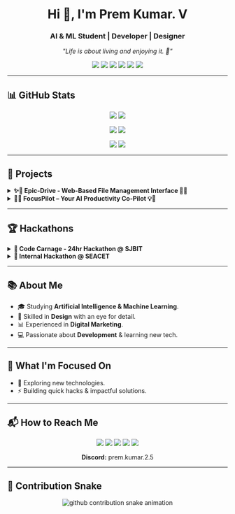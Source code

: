 <!-- Profile Header -->
<h1 align="center">Hi 👋, I'm Prem Kumar. V</h1>
<h3 align="center">AI & ML Student | Developer | Designer</h3>
<p align="center">
  <em>"Life is about living and enjoying it. 🌟"</em>
</p>

<!-- Badges -->
<p align="center">
  <a href="https://premkumar-epic.github.io/premkumar/"><img src="https://img.shields.io/badge/Portfolio-Visit-ff9800?style=for-the-badge&logo=react&logoColor=white"></a>
  <a href="mailto:premkumar.dev25@gmail.com"><img src="https://img.shields.io/badge/Gmail-D14836?style=for-the-badge&logo=gmail&logoColor=white"></a>
  <a href="https://www.linkedin.com/in/premkumar-25-8055p/"><img src="https://img.shields.io/badge/LinkedIn-0077B5?style=for-the-badge&logo=linkedin&logoColor=white"></a>
  <a href="https://twitter.com/PremKumar253"><img src="https://img.shields.io/badge/Twitter-000000?style=for-the-badge&logo=twitter&logoColor=white"></a>
  <a href="https://www.instagram.com/prem.kumar.2.5/"><img src="https://img.shields.io/badge/Instagram-E4405F?style=for-the-badge&logo=instagram&logoColor=white"></a>
  <a href="https://buymeacoffee.com/premkumar.dev"><img src="https://img.shields.io/badge/Buy_Me_a_Coffee-FFDD00?style=for-the-badge&logo=buy-me-a-coffee&logoColor=black"></a>
</p>

---

## 📊 GitHub Stats
<p align="center">
  <img src="https://github-readme-stats.vercel.app/api?username=premkumar-epic&show_icons=true&theme=default&hide_border=true#gh-light-mode-only" />
  <img src="https://github-readme-stats.vercel.app/api?username=premkumar-epic&show_icons=true&theme=tokyonight&hide_border=true#gh-dark-mode-only" />
</p>
<p align="center">
  <img src="https://github-readme-streak-stats.herokuapp.com?user=premkumar-epic&theme=default&hide_border=true#gh-light-mode-only" />
  <img src="https://github-readme-streak-stats.herokuapp.com?user=premkumar-epic&theme=tokyonight&hide_border=true#gh-dark-mode-only" />
</p>
<p align="center">
  <img src="https://github-readme-stats.vercel.app/api/top-langs/?username=premkumar-epic&layout=compact&theme=default&hide_border=true#gh-light-mode-only" />
  <img src="https://github-readme-stats.vercel.app/api/top-langs/?username=premkumar-epic&layout=compact&theme=tokyonight&hide_border=true#gh-dark-mode-only" />
</p>

---

## 🚀 Projects

<details>
<summary><b>✨🚀 Epic-Drive - Web-Based File Management Interface 🚀✨</b></summary>

🌟 **Status:** IN PROGRESS  
☁️ **Epic-Drive** is a **web-based file management interface** designed for a **clean, intuitive, and highly responsive user experience**.  
🛠️ **Stack:** HTML5, CSS3 (Tailwind CSS), JavaScript  
🌐 **GitHub Repo:** [Epic-Drive](https://github.com/premkumar-epic/Epic-Drive)  
✨ **Simplify your file management experience with purpose and style!**
</details>

<details>
<summary><b>🧠💡 FocusPilot – Your AI Productivity Co-Pilot 💡🧠</b></summary>

An **all-in-one platform to manage tasks, build habits, and track learning goals** with the help of AI.  
🔧 **Stack:** React, Firebase, OpenAI API, Tailwind CSS  
📌 Features: AI task manager, Pomodoro focus tracker, habit builder, learning roadmap, and more.  
🧠 Boost productivity. Learn smarter. Live better.
</details>

---

## 🏆 Hackathons

<details>
<summary><b>🎯 Code Carnage - 24hr Hackathon @ SJBIT</b></summary>

🚀 **Project:** Rec&Post  
🎥 A social media platform for **meaningful, awareness-driven videos**.  
🛠️ **Stack:** React (Frontend), Flask (Backend)  
🌐 **Repo:** [Rec&Post](https://github.com/premkumar-epic/Rec-Post)  
✨ **Post with Purpose!**
</details>

<details>
<summary><b>🎯 Internal Hackathon @ SEACET</b></summary>

🤖 **Project:** AI Patient Record Analyser  
🩺 Helps doctors with **early diagnosis suggestions** by analyzing patient data.  
🛠️ **Stack:** React (Frontend), Flask (Backend)  
🌐 **Repo:** [ai-patient-record-analyser](https://github.com/premkumar-epic/ai-patient-record-analyser)  
💡 Empowering healthcare with intelligence.
</details>

---

## 📚 About Me
- 🎓 Studying **Artificial Intelligence & Machine Learning**.  
- 🎨 Skilled in **Design** with an eye for detail.  
- 📊 Experienced in **Digital Marketing**.  
- 💻 Passionate about **Development** & learning new tech.

---

## 🔭 What I'm Focused On
- 🤔 Exploring new technologies.  
- ⚡ Building quick hacks & impactful solutions.

---

## 📬 How to Reach Me
<p align="center">
  <a href="mailto:premkumar.dev25@gmail.com"><img src="https://img.shields.io/badge/Gmail-D14836?style=for-the-badge&logo=gmail&logoColor=white"></a>
  <a href="https://www.linkedin.com/in/premkumar-25-8055p/"><img src="https://img.shields.io/badge/LinkedIn-0077B5?style=for-the-badge&logo=linkedin&logoColor=white"></a>
  <a href="https://twitter.com/PremKumar253"><img src="https://img.shields.io/badge/Twitter-000000?style=for-the-badge&logo=twitter&logoColor=white"></a>
  <a href="https://www.instagram.com/prem.kumar.2.5/"><img src="https://img.shields.io/badge/Instagram-E4405F?style=for-the-badge&logo=instagram&logoColor=white"></a>
  <a href="https://buymeacoffee.com/premkumar.dev"><img src="https://img.shields.io/badge/Buy_Me_a_Coffee-FFDD00?style=for-the-badge&logo=buy-me-a-coffee&logoColor=black"></a>
</p>
<p align="center">
  <b>Discord:</b> prem.kumar.2.5
</p>

---

## 🐍 Contribution Snake
<p align="center">
  <picture>
    <source media="(prefers-color-scheme: dark)" srcset="https://raw.githubusercontent.com/premkumar-epic/premkumar-epic/output/github-contribution-grid-snake-dark.svg">
    <source media="(prefers-color-scheme: light)" srcset="https://raw.githubusercontent.com/premkumar-epic/premkumar-epic/output/github-contribution-grid-snake.svg">
    <img alt="github contribution snake animation" src="https://raw.githubusercontent.com/premkumar-epic/premkumar-epic/output/github-contribution-grid-snake.svg">
  </picture>
</p>
